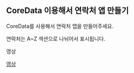 ## CoreData 이용해서 연락처 앱 만들기

CoreData를 사용해서 연락처 앱을 만들어주세요.

연락처는 A~Z 섹션으로 나뉘어서 표시됩니다.

영상 

[영상](https://cocoapods.org)